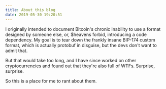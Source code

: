 ```yaml
---
title: About this blog
date: 2019-05-30 19:20:51
---
```


I originally intended to document Bitcoin's chronic inability to use a format designed
by someone else, or, $heavens forbid, introducing a code dependency. My goal is to tear
down the frankly insane BIP-174 custom format, which is actually protobuf in disguise,
but the devs don't want to admit that.

But that would take too long, and I have since worked on other cryptocurrencies and
found out that they're also full of WTFs. Surprise, surprise.

So this is a place for me to rant about them.

